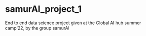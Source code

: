 # samurAI_project_1
End to end data science project given at the Global AI hub summer camp'22, by the group samurAI


